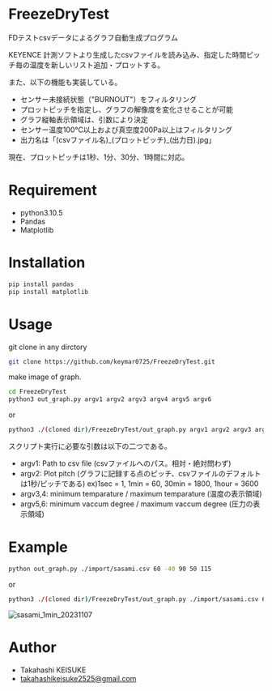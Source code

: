 # FreezeDryTest
FDテストcsvデータによるグラフ自動生成プログラム

KEYENCE 計測ソフトより生成したcsvファイルを読み込み、指定した時間ピッチ毎の温度を新しいリスト追加・プロットする。

また、以下の機能も実装している。
* センサー未接続状態（"BURNOUT"）をフィルタリング
* プロットピッチを指定し、グラフの解像度を変化させることが可能
* グラフ縦軸表示領域は、引数により決定
* センサー温度100℃以上および真空度200Pa以上はフィルタリング
* 出力名は「(csvファイル名)\_(プロットピッチ)\_(出力日).jpg」

現在、プロットピッチは1秒、1分、30分、1時間に対応。

# Requirement

* python3.10.5
* Pandas
* Matplotlib

# Installation

```bash
pip install pandas
pip install matplotlib
```

# Usage

git clone in any dirctory

```bash
git clone https://github.com/keymar0725/FreezeDryTest.git
```


make image of graph.

```bash
cd FreezeDryTest
python3 out_graph.py argv1 argv2 argv3 argv4 argv5 argv6
```

or

```bash
python3 ./(cloned dir)/FreezeDryTest/out_graph.py argv1 argv2 argv3 argv4 argv5 argv6
```

スクリプト実行に必要な引数は以下の二つである。
* argv1: Path to csv file (csvファイルへのパス。相対・絶対問わず)
* argv2: Plot pitch (グラフに記録する点のピッチ、csvファイルのデフォルトは1秒/ピッチである)
    ex)1sec = 1, 1min = 60, 30min = 1800, 1hour = 3600
* argv3,4: minimum temparature / maximum temparature (温度の表示領域)
* argv5,6: minimum vaccum degree / maximum vaccum degree (圧力の表示領域)

# Example

```bash
python out_graph.py ./import/sasami.csv 60 -40 90 50 115
```

or

```bash
python3 ./(cloned dir)/FreezeDryTest/out_graph.py ./import/sasami.csv 60 -40 90 50 115
```

![sasami_1min_20231107](https://github.com/keymar0725/FreezeDryTest/assets/47661559/b2789204-2ee2-4a92-8330-00cddcb661df)

# Author

* Takahashi KEISUKE
* takahashikeisuke2525@gmail.com